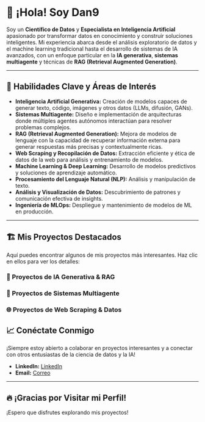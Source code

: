 # 👋 ¡Hola! Soy Dan9

Soy un **Científico de Datos** y **Especialista en Inteligencia Artificial** apasionado por transformar datos en conocimiento y construir soluciones inteligentes. Mi experiencia abarca desde el análisis exploratorio de datos y el machine learning tradicional hasta el desarrollo de sistemas de IA avanzados, con un enfoque particular en la **IA generativa**, **sistemas multiagente** y técnicas de **RAG (Retrieval Augmented Generation)**.

---

## 🚀 Habilidades Clave y Áreas de Interés

* **Inteligencia Artificial Generativa:** Creación de modelos capaces de generar texto, código, imágenes y otros datos (LLMs, difusión, GANs).
* **Sistemas Multiagente:** Diseño e implementación de arquitecturas donde múltiples agentes autónomos interactúan para resolver problemas complejos.
* **RAG (Retrieval Augmented Generation):** Mejora de modelos de lenguaje con la capacidad de recuperar información externa para generar respuestas más precisas y contextualmente ricas.
* **Web Scraping y Recopilación de Datos:** Extracción eficiente y ética de datos de la web para análisis y entrenamiento de modelos.
* **Machine Learning & Deep Learning:** Desarrollo de modelos predictivos y soluciones de aprendizaje automático.
* **Procesamiento del Lenguaje Natural (NLP):** Análisis y manipulación de texto.
* **Análisis y Visualización de Datos:** Descubrimiento de patrones y comunicación efectiva de insights.
* **Ingeniería de MLOps:** Despliegue y mantenimiento de modelos de ML en producción.

---

## 🏗️ Mis Proyectos Destacados

Aquí puedes encontrar algunos de mis proyectos más interesantes. Haz clic en ellos para ver los detalles:

### 🧠 Proyectos de IA Generativa & RAG

### 🤖 Proyectos de Sistemas Multiagente

### 🌐 Proyectos de Web Scraping & Datos


## 📈 Conéctate Conmigo

¡Siempre estoy abierto a colaborar en proyectos interesantes y a conectar con otros entusiastas de la ciencia de datos y la IA!

* **LinkedIn:** [LinkedIn](www.linkedin.com/in/daniel-foronda-melchor)
* **Email:** [Correo](daniel.fomel@hotmail.com)


---

## 🔥 ¡Gracias por Visitar mi Perfil!

¡Espero que disfrutes explorando mis proyectos!
